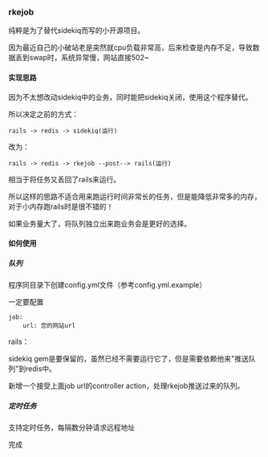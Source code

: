 ### rkejob

纯粹是为了替代sidekiq而写的小开源项目。

因为最近自己的小破站老是突然就cpu负载非常高，后来检查是内存不足，导致数据丢到swap时，系统异常慢，网站直接502~

#### 实现思路

因为不太想改动sidekiq中的业务，同时能把sidekiq关闭，使用这个程序替代。

所以决定之前的方式：
```
rails -> redis -> sidekiq(运行)
```

改为：

```
rails -> redis -> rkejob --post--> rails(运行)
```

相当于将任务又丢回了rails来运行。

所以这样的思路不适合用来跑运行时间非常长的任务，但是能降低非常多的内存，对于小内存跑rails时是很不错的！

如果业务量大了，将队列独立出来跑业务会是更好的选择。

#### 如何使用

##### 队列

程序同目录下创建config.yml文件（参考config.yml.example）

一定要配置

```
job:
    url: 您的网站url
```

rails：

sidekiq gem是要保留的，虽然已经不需要运行它了，但是需要依赖他来"推送队列"到redis中。

新增一个接受上面job url的controller action，处理rkejob推送过来的队列。

##### 定时任务

支持定时任务，每隔数分钟请求远程地址

完成
